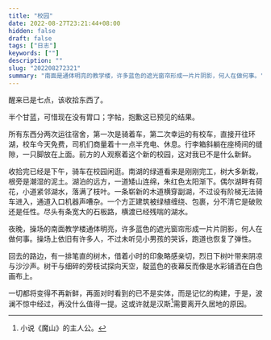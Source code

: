 ```yaml
---
title: "校园"
date: 2022-08-27T23:21:44+08:00
hidden: false
draft: false
tags: ["日志"]
keywords: [""]
description: ""
slug: "202208272321"
summary: "南面是通体明亮的教学楼，许多蓝色的遮光窗帘形成一片片阴影，何人在做何事。"
---
```


醒来已是七点，该收拾东西了。

半个甘蓝，可惜现在没有胃口；字帖，抱歉这已预见的结果。

所有东西分两次运往宿舍，第一次是骑着车，第二次幸运的有校车，直接开往环湖，校车今天免费，司机们商量着十一点半充电、休息。行李箱斜躺在座椅间的缝隙，一只脚放在上面。前方的人观察着这个新的校园，这对我已不是什么新鲜。

收拾完已经是下午，骑车在校园闲逛。南湖的绿道看来是刚刚完工，树大多新栽，根旁是潮湿的泥土。湖泊的远方，一道矮山连绵，朱红色太阳渐下。偶尔湖畔有荷花，小道紧邻湖水，落满了枝叶。一条崭新的木道横穿副湖，不过设有阶梯无法骑车进入，通道入口机器声嘈杂。一个方正建筑被绿植缠绕、包裹，分不清它是破败还是任性。尽头有条宽大的石板路，横渡已经残喘的湖水。

夜晚，操场的南面教学楼通体明亮，许多蓝色的遮光窗帘形成一片片阴影，何人在做何事。操场上依旧有许多人，不过未听见小男孩的哭诉，跑道也恢复了弹性。

回去的路边，有一排笔直的树木，借着小时的印象略感亲切，烈日下树叶带来阴凉与沙沙声。树干与细碎的旁枝试探向天空，靛蓝色的夜幕反而像是水彩铺洒在白色画布上。

一切都将变得不再新鲜，再面对时看到的已不是实体，而是记忆的构建，于是，波澜不惊中经过，再没什么值得一提。这或许就是汉斯[^1]需要离开久居地的原因。


[^1]:小说《魔山》的主人公。